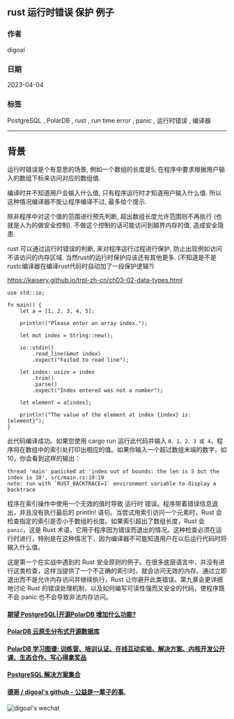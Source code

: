 ## rust 运行时错误 保护 例子     
    
### 作者    
digoal    
    
### 日期    
2023-04-04    
    
### 标签    
PostgreSQL , PolarDB , rust , run time error , panic , 运行时错误 , 编译器       
    
----    
    
## 背景    
运行时错误是个有意思的场景, 例如一个数组的长度是5, 在程序中要求根据用户输入的数组下标来访问对应的数组值.   
  
编译时并不知道用户会输入什么值, 只有程序运行时才知道用户输入什么值.  所以这种情况编译器不能让程序编译不过, 最多给个提示.    
  
除非程序中对这个值的范围进行预先判断, 超出数组长度允许范围则不再执行 (也就是人为的做安全控制). 不做这个控制的话可能访问到越界内存的值, 造成安全隐患.   
  
rust 可以通过运行时错误的判断, 来对程序运行过程进行保护, 防止出现例如访问不该访问的内存区域. 当然rust的运行时保护应该还有其他更多.  (不知道是不是rustc编译器在编译rust代码时自动加了一段保护逻辑?)    
  
  
https://kaisery.github.io/trpl-zh-cn/ch03-02-data-types.html  
  
```  
use std::io;  
  
fn main() {  
    let a = [1, 2, 3, 4, 5];  
  
    println!("Please enter an array index.");  
  
    let mut index = String::new();  
  
    io::stdin()  
        .read_line(&mut index)  
        .expect("Failed to read line");  
  
    let index: usize = index  
        .trim()  
        .parse()  
        .expect("Index entered was not a number");  
  
    let element = a[index];  
  
    println!("The value of the element at index {index} is: {element}");  
}  
```  
  
此代码编译成功。如果您使用 cargo run 运行此代码并输入 `0、1、2、3 或 4`，程序将在数组中的索引处打印出相应的值。如果你输入一个超过数组末端的数字，如 10，你会看到这样的输出：  
  
```  
thread 'main' panicked at 'index out of bounds: the len is 5 but the index is 10', src/main.rs:19:19  
note: run with `RUST_BACKTRACE=1` environment variable to display a backtrace  
```  
  
程序在索引操作中使用一个无效的值时导致 运行时 错误。程序带着错误信息退出，并且没有执行最后的 println! 语句。当尝试用索引访问一个元素时，Rust 会检查指定的索引是否小于数组的长度。如果索引超出了数组长度，Rust 会 `panic`，这是 Rust 术语，它用于程序因为错误而退出的情况。这种检查必须在运行时进行，特别是在这种情况下，因为编译器不可能知道用户在以后运行代码时将输入什么值。  
  
这是第一个在实战中遇到的 Rust 安全原则的例子。在很多底层语言中，并没有进行这类检查，这样当提供了一个不正确的索引时，就会访问无效的内存。通过立即退出而不是允许内存访问并继续执行，Rust 让你避开此类错误。第九章会更详细地讨论 Rust 的错误处理机制，以及如何编写可读性强而又安全的代码，使程序既不会 panic 也不会导致非法内存访问。  
  
  
#### [期望 PostgreSQL|开源PolarDB 增加什么功能?](https://github.com/digoal/blog/issues/76 "269ac3d1c492e938c0191101c7238216")
  
  
#### [PolarDB 云原生分布式开源数据库](https://github.com/ApsaraDB "57258f76c37864c6e6d23383d05714ea")
  
  
#### [PolarDB 学习图谱: 训练营、培训认证、在线互动实验、解决方案、内核开发公开课、生态合作、写心得拿奖品](https://www.aliyun.com/database/openpolardb/activity "8642f60e04ed0c814bf9cb9677976bd4")
  
  
#### [PostgreSQL 解决方案集合](../201706/20170601_02.md "40cff096e9ed7122c512b35d8561d9c8")
  
  
#### [德哥 / digoal's github - 公益是一辈子的事.](https://github.com/digoal/blog/blob/master/README.md "22709685feb7cab07d30f30387f0a9ae")
  
  
![digoal's wechat](../pic/digoal_weixin.jpg "f7ad92eeba24523fd47a6e1a0e691b59")
  

